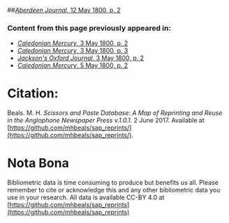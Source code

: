 ##[*Aberdeen Journal*, 12 May 1800, p. 2](https://mhbeals.github.io/sap_html/Aberdeen-Journal/Aberdeen-Journal-12-May-1800-p-2)

### Content from this page previously appeared in:
+ [*Caledonian Mercury*, 3 May 1800, p. 2](https://mhbeals.github.io/sap_html/Caledonian-Mercury/Caledonian-Mercury-3-May-1800-p-2)
+ [*Caledonian Mercury*, 3 May 1800, p. 3](https://mhbeals.github.io/sap_html/Caledonian-Mercury/Caledonian-Mercury-3-May-1800-p-3)
+ [*Jackson's Oxford Journal*, 3 May 1800, p. 2](https://mhbeals.github.io/sap_html/Jackson's-Oxford-Journal/Jackson's-Oxford-Journal-3-May-1800-p-2)
+ [*Caledonian Mercury*, 5 May 1800, p. 2](https://mhbeals.github.io/sap_html/Caledonian-Mercury/Caledonian-Mercury-5-May-1800-p-2)
                    
# Citation: 

Beals. M. H. *Scissors and Paste Database: A Map of Reprinting and Reuse in the Anglophone Newspaper Press v.1.0.1.* 2 June 2017. Available at [https://github.com/mhbeals/sap_reprints/](https://github.com/mhbeals/sap_reprints/). 
                    
# Nota Bona

Bibliometric data is time consuming to produce but benefits us all. Please remember to cite or acknowledge this and any other bibliometric data you use in your research. All data is available CC-BY 4.0 at [https://github.com/mhbeals/sap_reprints](https://github.com/mhbeals/sap_reprints)